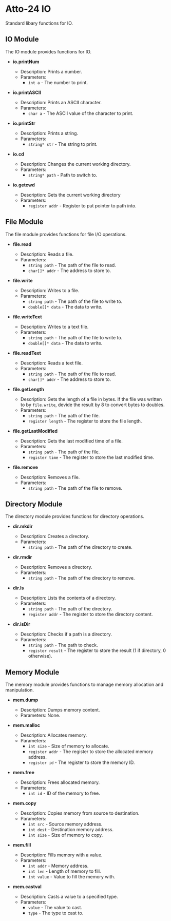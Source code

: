 # Atto-24 IO
Standard libary functions for IO.
## IO Module
The IO module provides functions for IO.

- **io.printNum**
  - Description: Prints a number.
  - Parameters: 
    - `int a` - The number to print.

- **io.printASCII**
  - Description: Prints an ASCII character.
  - Parameters: 
    - `char a` - The ASCII value of the character to print.

- **io.printStr**
  - Description: Prints a string.
  - Parameters: 
    - `string* str` - The string to print.
- **io.cd**
  - Description: Changes the current working directory.
  - Parameters:
    - `string* path` - Path to switch to.
- **io.getcwd**
  - Description: Gets the current working directory
  - Parameters:
    - `register addr` - Register to put pointer to path into.

## File Module
The file module provides functions for file I/O operations.

- **file.read**
  - Description: Reads a file.
  - Parameters: 
    - `string path` - The path of the file to read.
    - `char[]* addr` - The address to store to.

- **file.write**
  - Description: Writes to a file.
  - Parameters: 
    - `string path` - The path of the file to write to.
    - `double[]* data` - The data to write.
- **file.writeText**
  - Description: Writes to a text file.
  - Parameters: 
    - `string path` - The path of the file to write to.
    - `double[]* data` - The data to write.
- **file.readText**
  - Description: Reads a text file.
  - Parameters: 
    - `string path` - The path of the file to read.
    - `char[]* addr` - The address to store to.
- **file.getLength**
  - Description: Gets the length of a file in bytes. If the file was written to by `file.write`, devide the result by 8 to convert bytes to doubles.
  - Parameters: 
    - `string path` - The path of the file.
    - `register length` - The register to store the file length.

- **file.getLastModified**
  - Description: Gets the last modified time of a file.
  - Parameters: 
    - `string path` - The path of the file.
    - `register time` - The register to store the last modified time.

- **file.remove**
  - Description: Removes a file.
  - Parameters: 
    - `string path` - The path of the file to remove.

## Directory Module
The directory module provides functions for directory operations.

- **dir.mkdir**
  - Description: Creates a directory.
  - Parameters: 
    - `string path` - The path of the directory to create.

- **dir.rmdir**
  - Description: Removes a directory.
  - Parameters: 
    - `string path` - The path of the directory to remove.

- **dir.ls**
  - Description: Lists the contents of a directory.
  - Parameters: 
    - `string path` - The path of the directory.
    - `register addr` - The register to store the directory content.

- **dir.isDir**
  - Description: Checks if a path is a directory.
  - Parameters: 
    - `string path` - The path to check.
    - `register result` - The register to store the result (1 if directory, 0 otherwise).

## Memory Module
The memory module provides functions to manage memory allocation and manipulation.

- **mem.dump**
  - Description: Dumps memory content.
  - Parameters: None.

- **mem.malloc**
  - Description: Allocates memory.
  - Parameters: 
    - `int size` - Size of memory to allocate.
    - `register addr` - The register to store the allocated memory address.
    - `register id` - The register to store the memory ID.

- **mem.free**
  - Description: Frees allocated memory.
  - Parameters: 
    - `int id` - ID of the memory to free.

- **mem.copy**
  - Description: Copies memory from source to destination.
  - Parameters: 
    - `int src` - Source memory address.
    - `int dest` - Destination memory address.
    - `int size` - Size of memory to copy.

- **mem.fill**
  - Description: Fills memory with a value.
  - Parameters: 
    - `int addr` - Memory address.
    - `int len` - Length of memory to fill.
    - `int value` - Value to fill the memory with.

- **mem.castval**
  - Description: Casts a value to a specified type.
  - Parameters: 
    - `value` - The value to cast.
    - `type` - The type to cast to.

